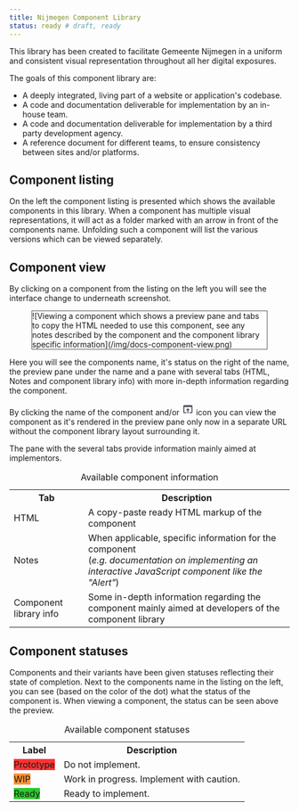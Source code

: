 ```yaml
---
title: Nijmegen Component Library
status: ready # draft, ready
---
```


This library has been created to facilitate Gemeente Nijmegen in a uniform and consistent visual representation throughout all her digital exposures.

The goals of this component library are:
* A deeply integrated, living part of a website or application's codebase.
* A code and documentation deliverable for implementation by an in-house team.
* A code and documentation deliverable for implementation by a third party development agency.
* A reference document for different teams, to ensure consistency between sites and/or platforms.


## Component listing

On the left the component listing is presented which shows the available components in this library.
When a component has multiple visual representations, it will act as a folder marked with an arrow
in front of the components name. Unfolding such a component will list the various versions which can be viewed separately.


## Component view

By clicking on a component from the listing on the left you will see the interface change to underneath screenshot.

<figure style="border: 1px solid #535363;">![Viewing a component which shows a preview pane and tabs to copy the HTML needed to use this component, see any notes described by the component and the component library specific information](/img/docs-component-view.png)</figure>

Here you will see the components name, it's status on the right of the name, the preview pane under the name and a pane with several tabs (HTML, Notes and component library info)
with more in-depth information regarding the component.

By clicking the name of the component and/or <svg fill="#535363" height="22" viewBox="0 0 24 24" width="22" xmlns="http://www.w3.org/2000/svg"><path d="M0 0h24v24H0z" fill="none"></path><path d="M19 4H5c-1.11 0-2 .9-2 2v12c0 1.1.89 2 2 2h4v-2H5V8h14v10h-4v2h4c1.1 0 2-.9 2-2V6c0-1.1-.89-2-2-2zm-7 6l-4 4h3v6h2v-6h3l-4-4z"></path></svg> icon
you can view the component as it's rendered in the preview pane only now in a separate URL without the component library layout surrounding it.

The pane with the several tabs provide information mainly aimed at implementors.
<table>
<caption>Available component information</caption>
<tbody>
<tr>
  <th>Tab</th>
  <th>Description</th>
</tr>
<tr>
  <td>HTML</td>
  <td>A copy-paste ready HTML markup of the component</td>
</tr>
<tr>
  <td>Notes</td>
  <td>When applicable, specific information for the component<br>(<i>e.g. documentation on implementing an interactive JavaScript component like the "Alert"</i>)</td>
</tr>
<tr>
  <td>Component library info</td>
  <td>Some in-depth information regarding the component mainly aimed at developers of the component library</td>
</tr>
</tbody>
</table>


## Component statuses

Components and their variants have been given statuses reflecting their state of completion. Next to the components name in the listing on the left,
you can see (based on the color of the dot) what the status of the component is.
When viewing a component, the status can be seen above the preview.

<table>
<caption>Available component statuses</caption>
<tbody>
<tr>
  <th>Label</th>
  <th>Description</th>
</tr>
<tr>
  <td>
    <div class="Status Status--tag">
      <label class="Status-label" style="background-color: #f33; border-color: #f33;">Prototype</label>
    </div>
  </td>
  <td>Do not implement.</td>
</tr>
<tr>
  <td>
    <div class="Status Status--tag">
      <label class="Status-label" style="background-color: #ff9233; border-color: #ff9233;">WIP</label>
    </div>
  </td>
  <td>Work in progress. Implement with caution.</td>
</tr>
<tr>
  <td>
    <div class="Status Status--tag">
      <label class="Status-label" style="background-color: #29cc29; border-color: #29cc29;">Ready</label>
    </div>
  </td>
  <td>Ready to implement.</td>
</tr>
</tbody>
</table>
